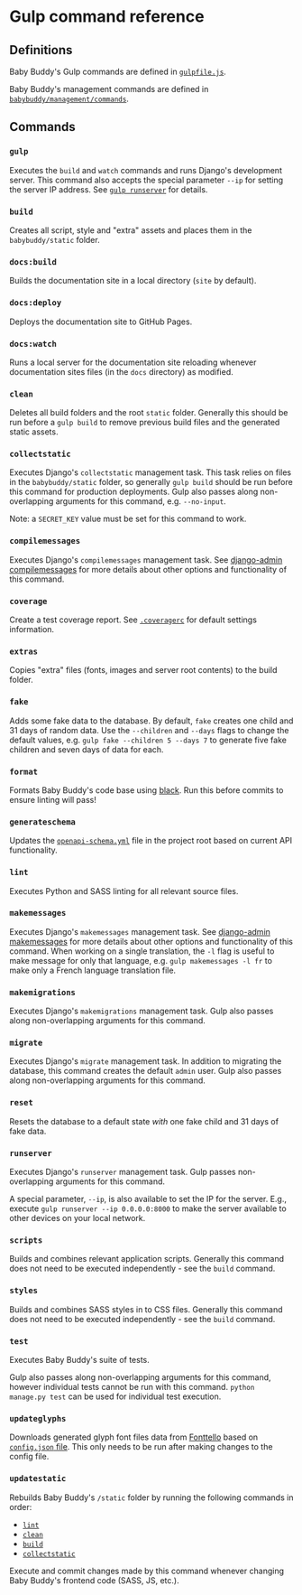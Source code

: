 # Gulp command reference

## Definitions

Baby Buddy's Gulp commands are defined in [`gulpfile.js`](https://github.com/babybuddy/babybuddy/tree/master/gulpfile.js).

Baby Buddy's management commands are defined in [`babybuddy/management/commands`](https://github.com/babybuddy/babybuddy/tree/master/babybuddy/management/commands).

## Commands

### `gulp`

Executes the `build` and `watch` commands and runs Django's development server.
This command also accepts the special parameter `--ip` for setting the
server IP address. See [`gulp runserver`](#runserver) for details.

### `build`

Creates all script, style and "extra" assets and places them in the
`babybuddy/static` folder.

### `docs:build`

Builds the documentation site in a local directory (`site` by default).

### `docs:deploy`

Deploys the documentation site to GitHub Pages.

### `docs:watch`

Runs a local server for the documentation site reloading whenever documentation
sites files (in the `docs` directory) as modified.

### `clean`

Deletes all build folders and the root `static` folder. Generally this should
be run before a `gulp build` to remove previous build files and the generated
static assets.

### `collectstatic`

Executes Django's `collectstatic` management task. This task relies on files in
the `babybuddy/static` folder, so generally `gulp build` should be run before
this command for production deployments. Gulp also passes along
non-overlapping arguments for this command, e.g. `--no-input`.

Note: a `SECRET_KEY` value must be set for this command to work.

### `compilemessages`

Executes Django's `compilemessages` management task. See [django-admin compilemessages](https://docs.djangoproject.com/en/5.0/ref/django-admin/#compilemessages)
for more details about other options and functionality of this command.

### `coverage`

Create a test coverage report. See [`.coveragerc`](https://github.com/babybuddy/babybuddy/tree/master/.coveragerc)
for default settings information.

### `extras`

Copies "extra" files (fonts, images and server root contents) to the build
folder.

### `fake`

Adds some fake data to the database. By default, `fake` creates one child and
31 days of random data. Use the `--children` and `--days` flags to change the
default values, e.g. `gulp fake --children 5 --days 7` to generate five fake
children and seven days of data for each.

### `format`

Formats Baby Buddy's code base using [black](https://github.com/psf/black). Run this
before commits to ensure linting will pass!

### `generateschema`

Updates the [`openapi-schema.yml`](https://github.com/babybuddy/babybuddy/tree/master/openapi-schema.yml)
file in the project root based on current API functionality.

### `lint`

Executes Python and SASS linting for all relevant source files.

### `makemessages`

Executes Django's `makemessages` management task. See [django-admin makemessages](https://docs.djangoproject.com/en/5.0/ref/django-admin/#makemessages)
for more details about other options and functionality of this command. When
working on a single translation, the `-l` flag is useful to make message for
only that language, e.g. `gulp makemessages -l fr` to make only a French
language translation file.

### `makemigrations`

Executes Django's `makemigrations` management task. Gulp also passes along
non-overlapping arguments for this command.

### `migrate`

Executes Django's `migrate` management task. In addition to migrating the
database, this command creates the default `admin` user. Gulp also passes along
non-overlapping arguments for this command.

### `reset`

Resets the database to a default state _with_ one fake child and 31 days of
fake data.

### `runserver`

Executes Django's `runserver` management task. Gulp passes non-overlapping
arguments for this command.

A special parameter, `--ip`, is also available to set the IP for the server.
E.g., execute `gulp runserver --ip 0.0.0.0:8000` to make the server available to
other devices on your local network.

### `scripts`

Builds and combines relevant application scripts. Generally this command does
not need to be executed independently - see the `build` command.

### `styles`

Builds and combines SASS styles in to CSS files. Generally this command does
not need to be executed independently - see the `build` command.

### `test`

Executes Baby Buddy's suite of tests.

Gulp also passes along non-overlapping arguments for this command, however
individual tests cannot be run with this command. `python manage.py test` can be
used for individual test execution.

### `updateglyphs`

Downloads generated glyph font files data from [Fonttello](https://fontello.com/)
based on [`config.json` file](https://github.com/babybuddy/babybuddy/tree/master/babybuddy/static_src/fontello/config.json). This
only needs to be run after making changes to the config file.

### `updatestatic`

Rebuilds Baby Buddy's `/static` folder by running the following commands in
order:

- [`lint`](#lint)
- [`clean`](#clean)
- [`build`](#build)
- [`collectstatic`](#collectstatic)

Execute and commit changes made by this command whenever changing Baby Buddy's
frontend code (SASS, JS, etc.).
